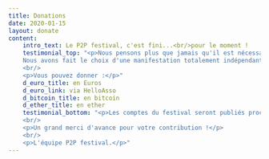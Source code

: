 ```yaml
---
title: Donations
date: 2020-01-15
layout: donate
content:
    intro_text: Le P2P festival, c'est fini...<br/>pour le moment !
    testimonial_top: "<p>Nous pensons plus que jamais qu'il est nécessaire d'offrir des rencontres P2P gratuites et libres d'accès, invitant chacun à participer et intervenir, et portant aussi bien sur des sujets techniques que grand public.
    Nous avons fait le choix d'une manifestation totalement indépendante, et donc non-commerciale, sans sponsors ni logos.</p><p>Cela a été rendu possible grâce à tous nos soutiens, à commencer par les intervenants sur les ateliers et conférences, par Ground Control, et aussi parce que nous, organisateurs au sein du collectif Osmose, avons financé et travaillé bénévolement pour rendre le festival possible.</p><p>Aidez-nous à équilibrer nos comptes et à rendre le P2P festival pérenne en faisant une donation, aussi modeste soit-elle. Toute donation est aussi la manifestation d'un soutien individuel et enracine le projet dans un collectif qui est sa raison d'être.</p>
    <br/>
    <p>Vous pouvez donner :</p>"
    d_euro_title: en Euros
    d_euro_link: via HelloAsso
    d_bitcoin_title: en bitcoin
    d_ether_title: en ether
    testimonial_bottom: "<p>Les comptes du festival seront publiés prochainement. Les donations seront affectées aux dépenses du festival passé ou à celles des prochaines manifestations. Pour toute question sur ce sujet, merci de nous écrire à festival@p2p.paris. // mailto link</p>
    <br/>
    <p>Un grand merci d'avance pour votre contribution !</p>
    <br/>
    <p>L'équipe P2P festival.</p>"
---
```





